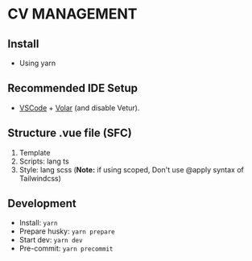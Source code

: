 # CV MANAGEMENT

## Install
- Using yarn

## Recommended IDE Setup

- [VSCode](https://code.visualstudio.com/) + [Volar](https://marketplace.visualstudio.com/items?itemName=Vue.volar) (and disable Vetur).

## Structure .vue file (SFC)
1. Template
2. Scripts: lang ts
3. Style: lang scss (__Note:__ if using scoped, Don't use @apply syntax of Tailwindcss)

## Development
- Install: `yarn`
- Prepare husky: `yarn prepare`
- Start dev: `yarn dev`
- Pre-commit: `yarn precommit`
